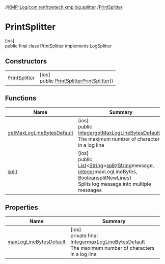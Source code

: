 //[KMP-Log](../../../index.md)/[com.renfrowtech.kmp.log.splitter](../index.md)
/[PrintSplitter](index.md)

# PrintSplitter

[ios]\
public final class [PrintSplitter](index.md) implements LogSplitter

## Constructors

| | |
|---|---|
| [PrintSplitter](-print-splitter.md) | [ios]<br>public [PrintSplitter](index.md)[PrintSplitter](-print-splitter.md)() |

## Functions

| Name | Summary |
|---|---|
| [getMaxLogLineBytesDefault](get-max-log-line-bytes-default.md) | [ios]<br>public [Integer](https://developer.android.com/reference/kotlin/java/lang/Integer.html)[getMaxLogLineBytesDefault](get-max-log-line-bytes-default.md)()<br>The maximum number of characters in a log line |
| [split](index.md#-620341444%2FFunctions%2F-1207404352) | [ios]<br>public [List](https://developer.android.com/reference/kotlin/java/util/List.html)&lt;[String](https://developer.android.com/reference/kotlin/java/lang/String.html)&gt;[split](index.md#-620341444%2FFunctions%2F-1207404352)([String](https://developer.android.com/reference/kotlin/java/lang/String.html)message, [Integer](https://developer.android.com/reference/kotlin/java/lang/Integer.html)maxLogLineBytes, [Boolean](https://developer.android.com/reference/kotlin/java/lang/Boolean.html)splitNewLines)<br>Splits log message into multiple messages |

## Properties

| Name | Summary |
|---|---|
| [maxLogLineBytesDefault](index.md#925959568%2FProperties%2F-1207404352) | [ios]<br>private final [Integer](https://developer.android.com/reference/kotlin/java/lang/Integer.html)[maxLogLineBytesDefault](index.md#925959568%2FProperties%2F-1207404352)<br>The maximum number of characters in a log line |
